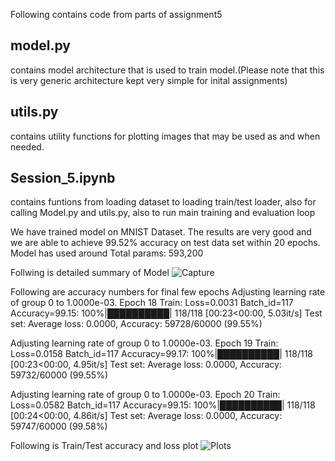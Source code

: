 Following contains code from parts of assignment5

## model.py 
contains model architecture that is used to train model.(Please note that this is very generic architecture kept very simple for inital assignments)

## utils.py 
contains utility functions for plotting images that may be used as and when needed.

## Session_5.ipynb 
contains funtions from loading dataset to loading train/test loader, also for calling Model.py and utils.py, also to run main training and evaluation loop

We have trained model  on MNIST Dataset. The results are very good and we are able to achieve 99.52% accuracy on test data set within 20 epochs.
Model has used around Total params: 593,200

Follwing is detailed summary of Model
![Capture](https://github.com/gdeotale/ERA/assets/8176219/e2dca18d-b6ba-4bd4-83dd-0de99fb53b23)

Following are accuracy numbers for final few epochs
Adjusting learning rate of group 0 to 1.0000e-03.
Epoch 18
Train: Loss=0.0031 Batch_id=117 Accuracy=99.15: 100%|██████████| 118/118 [00:23<00:00,  5.03it/s]
Test set: Average loss: 0.0000, Accuracy: 59728/60000 (99.55%)

Adjusting learning rate of group 0 to 1.0000e-03.
Epoch 19
Train: Loss=0.0158 Batch_id=117 Accuracy=99.17: 100%|██████████| 118/118 [00:23<00:00,  4.95it/s]
Test set: Average loss: 0.0000, Accuracy: 59732/60000 (99.55%)

Adjusting learning rate of group 0 to 1.0000e-03.
Epoch 20
Train: Loss=0.0582 Batch_id=117 Accuracy=99.15: 100%|██████████| 118/118 [00:24<00:00,  4.86it/s]
Test set: Average loss: 0.0000, Accuracy: 59747/60000 (99.58%)


Following is Train/Test accuracy and loss plot
![Plots](https://github.com/gdeotale/ERA/assets/8176219/81788eb1-ea56-442a-946f-41b682388b47)
